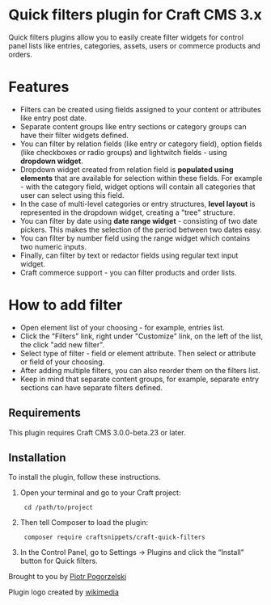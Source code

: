 # Quick filters plugin for Craft CMS 3.x

Quick filters plugins allow you to easily create filter widgets for control panel lists like entries, categories, assets, users or commerce products and orders.

# Features

* Filters can be created using fields assigned to your content or attributes like entry post date. 
* Separate content groups like entry sections or category groups can have their filter widgets defined.
* You can filter by relation fields (like entry or category field), option fields (like checkboxes or radio groups) and lightwitch fields - using **dropdown widget**.
* Dropdown widget created from relation field is **populated using elements** that are available for selection within these fields. For example - with the category field, widget options will contain all categories that user can select using this field.
* In the case of multi-level categories or entry structures, **level layout** is represented in the dropdown widget, creating a "tree" structure. 
* You can filter by date using **date range widget** - consisting of two date pickers. This makes the selection of the period between two dates easy.
* You can filter by number field using the range widget which contains two numeric inputs. 
* Finally,  can filter by text or redactor fields using regular text input widget.
* Craft commerce support - you can filter products and order lists.


# How to add filter

* Open element list of your choosing - for example, entries list.
* Click the "Filters" link, right under "Customize" link, on the left of the list, the click "add new filter".
* Select type of filter - field or element attribute. Then select or attribute or field of your choosing.
* After adding multiple filters, you can also reorder them on the filters list.
* Keep in mind that separate content groups, for example, separate entry sections can have separate filters defined.

## Requirements

This plugin requires Craft CMS 3.0.0-beta.23 or later.

## Installation

To install the plugin, follow these instructions.

1. Open your terminal and go to your Craft project:

        cd /path/to/project

2. Then tell Composer to load the plugin:

        composer require craftsnippets/craft-quick-filters

3. In the Control Panel, go to Settings → Plugins and click the “Install” button for Quick filters.

Brought to you by [Piotr Pogorzelski](http://craftsnippets.com/)

Plugin logo created by [wikimedia](https://commons.wikimedia.org/wiki/File:Eo_circle_blue_white_letter-f.svg)